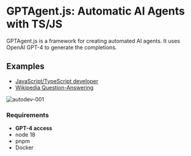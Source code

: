 # GPTAgent.js: Automatic AI Agents with TS/JS

GPTAgent.js is a framework for creating automated AI agents. It uses OpenAI GPT-4 to generate the completions.

## Examples

- [JavaScript/TypeScript developer](example/javascript-developer)
- [Wikipedia Question-Answering](example/wikipedia-qa)

![autodev-001](https://github.com/lgrammel/gptagent.js/raw/main/screenshot/autodev-001.png)

### Requirements

- **GPT-4 access**
- node 18
- pnpm
- Docker
